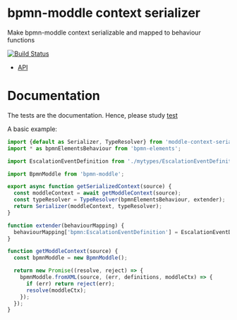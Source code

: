 bpmn-moddle context serializer
==============================

Make bpmn-moddle context serializable and mapped to behaviour functions

[![Build Status](https://travis-ci.org/paed01/moddle-context-serializer.svg?branch=master)](https://travis-ci.org/paed01/moddle-context-serializer)

- [API](/API.md)

# Documentation

The tests are the documentation. Hence, please study [test](/test/serializer-test.js)

A basic example:
```js
import {default as Serializer, TypeResolver} from 'moddle-context-serializer';
import * as bpmnElementsBehaviour from 'bpmn-elements';

import EscalationEventDefinition from './mytypes/EscalationEventDefinition';

import BpmnModdle from 'bpmn-moddle';

export async function getSerializedContext(source) {
  const moddleContext = await getModdleContext(source);
  const typeResolver = TypeResolver(bpmnElementsBehaviour, extender);
  return Serializer(moddleContext, typeResolver);
}

function extender(behaviourMapping) {
  behaviourMapping['bpmn:EscalationEventDefinition'] = EscalationEventDefinition;
}

function getModdleContext(source) {
  const bpmnModdle = new BpmnModdle();

  return new Promise((resolve, reject) => {
    bpmnModdle.fromXML(source, (err, definitions, moddleCtx) => {
      if (err) return reject(err);
      resolve(moddleCtx);
    });
  });
}
```
